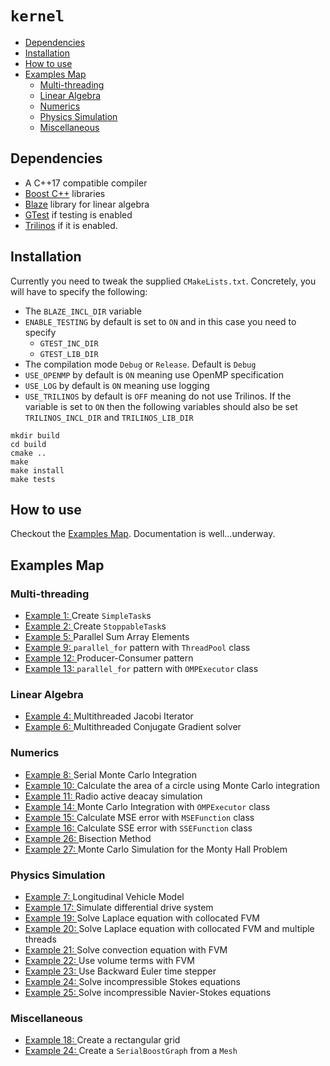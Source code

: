 # ```kernel```

* [Dependencies](#dependencies)
* [Installation](#nstallation)
* [How to use ](#how_to_use)
* [Examples Map](#examples_map)
    * [Multi-threading](#multi_threading)
    * [Linear Algebra](#linear_algebra)
    * [Numerics](#numerics)
    * [Physics Simulation](#physics_simulation)
    * [Miscellaneous](#miscellaneous)


## <a name="dependencies"></a> Dependencies

- A C++17 compatible compiler
- <a href="https://www.boost.org/">Boost C++</a> libraries
- <a href="https://bitbucket.org/blaze-lib/blaze/wiki/browse/">Blaze</a> library for linear algebra
- <a href="https://github.com/google/googletest">GTest</a> if testing is enabled
- <a href="https://github.com/trilinos/Trilinos">Trilinos</a> if it is enabled.

## <a name="nstallation"></a> Installation

Currently you need to tweak the supplied ```CMakeLists.txt```. Concretely, you will have to
specify the following:

- The ```BLAZE_INCL_DIR``` variable
- ```ENABLE_TESTING``` by default is set to ```ON``` and in this case you need to specify
    - ```GTEST_INC_DIR```
    - ```GTEST_LIB_DIR```
- The compilation mode ```Debug``` or ```Release```. Default is ```Debug```
- ```USE_OPENMP``` by default is ```ON``` meaning use OpenMP specification
- ```USE_LOG``` by default is ```ON``` meaning use logging
- ```USE_TRILINOS``` by default is ```OFF``` meaning do not use Trilinos. If the variable is set to ```ON``` then the following
variables should also be set ```TRILINOS_INCL_DIR``` and ```TRILINOS_LIB_DIR```

```
mkdir build
cd build
cmake ..
make
make install
make tests
```

## <a name="dependencies"></a> How to use

Checkout the [Examples Map](#examples_map). Documentation is well...underway.

## <a name="examples_map"></a> Examples Map

### <a name="multi_threading"></a> Multi-threading

- <a href="examples/example_1/doc/exe.md">Example 1: </a> Create ```SimpleTask```s
- <a href="examples/example_2/doc/exe.md">Example 2: </a> Create  ```StoppableTask```s
- <a href="examples/example_5/doc/exe.md">Example 5: </a> Parallel Sum Array Elements
- <a href="examples/example_9">Example 9: </a> ```parallel_for``` pattern with ```ThreadPool``` class
- <a href="examples/example_12">Example 12: </a> Producer-Consumer pattern
- <a href="examples/example_13">Example 13: </a> ```parallel_for``` pattern with ```OMPExecutor``` class

### <a name="linear_algebra"></a> Linear Algebra

- <a href="examples/example_4/doc/exe.md">Example 4: </a> Multithreaded Jacobi Iterator
- <a href="examples/example_6">Example 6: </a> Multithreaded Conjugate Gradient solver


### <a name="numerics"></a> Numerics

- <a href="examples/example_8">Example 8: </a> Serial Monte Carlo Integration
- <a href="examples/example_10">Example 10: </a> Calculate the area of a circle using Monte Carlo integration
- <a href="examples/example_11">Example 11: </a> Radio active deacay simulation
- <a href="examples/example_14">Example 14: </a> Monte Carlo Integration with ```OMPExecutor``` class
- <a href="examples/example_15/doc/exe.md">Example 15: </a> Calculate MSE error with ```MSEFunction``` class
- <a href="examples/example_16/doc/exe.md">Example 16: </a> Calculate SSE error with ```SSEFunction``` class
- <a href="examples/example_26/doc/exe.md">Example 26: </a> Bisection Method
- <a href="examples/example_27/doc/exe.md">Example 27: </a> Monte Carlo Simulation for the Monty Hall Problem


### <a name="physics_simulation"></a> Physics Simulation

- <a href="#">Example 7: </a> Longitudinal Vehicle Model
- <a href="examples/example_17/doc/exe.md">Example 17: </a>Simulate differential drive system
- <a href="examples/example_19/doc/exe.md">Example 19: </a>Solve Laplace equation with collocated  FVM
- <a href="examples/example_20/doc/exe.md">Example 20: </a>Solve Laplace equation with collocated  FVM and multiple threads
- <a href="examples/example_21/doc/exe.md">Example 21: </a>Solve convection equation with FVM
- <a href="examples/example_22/doc/exe.md">Example 22: </a>Use volume terms with FVM
- <a href="examples/example_23/doc/exe.md">Example 23: </a>Use Backward Euler time stepper
- <a href="#">Example 24: </a>Solve incompressible Stokes equations
- <a href="#">Example 25: </a>Solve incompressible Navier-Stokes equations


### <a name="miscellaneous"></a> Miscellaneous

- <a href="examples/example_18/doc/exe.md">Example 18: </a> Create a rectangular grid
- <a href="examples/example_24/doc/exe.md">Example 24: </a> Create a ```SerialBoostGraph``` from a ```Mesh``` 
